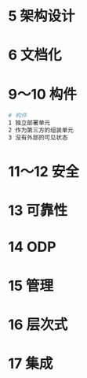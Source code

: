 # 5 架构设计

# 6 文档化

# 9～10 构件

```bash
# 构件
1 独立部署单元
2 作为第三方的组装单元
3 没有外部的可见状态

```



# 11～12 安全

# 13 可靠性

# 14 ODP

# 15 管理

# 16 层次式

# 17 集成

